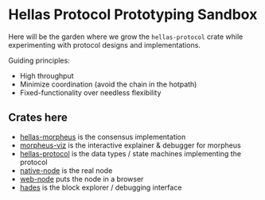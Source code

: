 # Hellas Protocol Prototyping Sandbox

Here will be the garden where we grow the `hellas-protocol` crate while experimenting with protocol designs and implementations.

Guiding principles:

- High throughput
- Minimize coordination (avoid the chain in the hotpath)
- Fixed-functionality over needless flexibility

## Crates here

- [hellas-morpheus](./hellas-morpheus) is the consensus implementation
- [morpheus-viz](./morpheus-viz) is the interactive explainer & debugger for morpheus
- [hellas-protocol](./hellas-protocol) is the data types / state machines implementing the protocol
- [native-node](./native-node) is the real node
- [web-node](./web-node) puts the node in a browser
- [hades](./hades) is the block explorer / debugging interface

